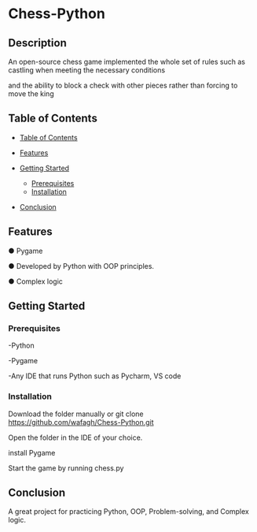 # Chess-Python



## Description

An open-source chess game implemented the whole set of rules such as castling when meeting the necessary conditions 

and the ability to block a check with other pieces rather than forcing to move the king



## Table of Contents


  - [Table of Contents](#table-of-contents)
  - [Features](#features)
  - [Getting Started](#getting-started)
    - [Prerequisites](#prerequisites)
    - [Installation](#installation)
  
  - [Conclusion](#conclusion)

## Features


●	Pygame

●	Developed by Python with OOP principles.

●	Complex logic




## Getting Started



### Prerequisites

-Python

-Pygame

-Any IDE that runs Python such as Pycharm, VS code


### Installation



Download the folder manually or git clone https://github.com/wafagh/Chess-Python.git

Open the folder in the IDE of your choice.

install Pygame 

Start the game by running chess.py




## Conclusion


A great project for practicing Python, OOP, Problem-solving, and Complex logic.





